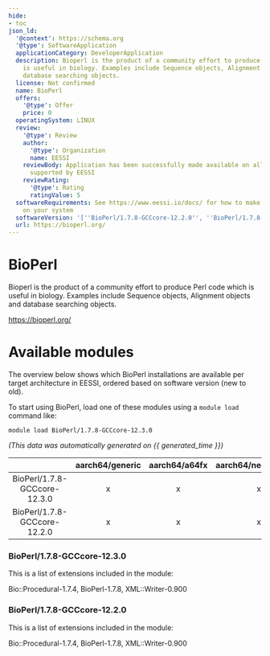 ```yaml
---
hide:
- toc
json_ld:
  '@context': https://schema.org
  '@type': SoftwareApplication
  applicationCategory: DeveloperApplication
  description: Bioperl is the product of a community effort to produce Perl code which
    is useful in biology. Examples include Sequence objects, Alignment objects and
    database searching objects.
  license: Not confirmed
  name: BioPerl
  offers:
    '@type': Offer
    price: 0
  operatingSystem: LINUX
  review:
    '@type': Review
    author:
      '@type': Organization
      name: EESSI
    reviewBody: Application has been successfully made available on all architectures
      supported by EESSI
    reviewRating:
      '@type': Rating
      ratingValue: 5
  softwareRequirements: See https://www.eessi.io/docs/ for how to make EESSI available
    on your system
  softwareVersion: '[''BioPerl/1.7.8-GCCcore-12.2.0'', ''BioPerl/1.7.8-GCCcore-12.3.0'']'
  url: https://bioperl.org/
---
```


BioPerl
=======


Bioperl is the product of a community effort to produce Perl code which is useful in biology. Examples include Sequence objects, Alignment objects and database searching objects.

https://bioperl.org/
# Available modules


The overview below shows which BioPerl installations are available per target architecture in EESSI, ordered based on software version (new to old).

To start using BioPerl, load one of these modules using a `module load` command like:

```shell
module load BioPerl/1.7.8-GCCcore-12.3.0
```

*(This data was automatically generated on {{ generated_time }})*

| |aarch64/generic|aarch64/a64fx|aarch64/neoverse_n1|aarch64/neoverse_v1|aarch64/nvidia/grace|x86_64/generic|x86_64/amd/zen2|x86_64/amd/zen3|x86_64/amd/zen4|x86_64/intel/cascadelake|x86_64/intel/haswell|x86_64/intel/icelake|x86_64/intel/sapphirerapids|x86_64/intel/skylake_avx512|
| :---: | :---: | :---: | :---: | :---: | :---: | :---: | :---: | :---: | :---: | :---: | :---: | :---: | :---: | :---: |
|BioPerl/1.7.8-GCCcore-12.3.0|x|x|x|x|x|x|x|x|x|x|x|x|x|x|
|BioPerl/1.7.8-GCCcore-12.2.0|x|x|x|x|x|x|x|x|x|x|x|x|x|x|


### BioPerl/1.7.8-GCCcore-12.3.0

This is a list of extensions included in the module:

Bio::Procedural-1.7.4, BioPerl-1.7.8, XML::Writer-0.900

### BioPerl/1.7.8-GCCcore-12.2.0

This is a list of extensions included in the module:

Bio::Procedural-1.7.4, BioPerl-1.7.8, XML::Writer-0.900